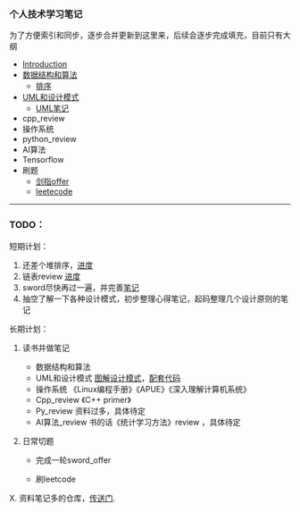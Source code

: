 
### 个人技术学习笔记
为了方便索引和同步，逐步合并更新到这里来，后续会逐步完成填充，目前只有大纲

* [Introduction](README.md)
* [数据结构和算法](datastructure_and_algorithm/README.md)
    * [排序](datastructure_and_algorithm/sort.md)
* [UML和设计模式](uml_and_design_pattern/README.md)
    * [UML笔记](uml_and_design_pattern/UML.md)
* cpp_review
* 操作系统
* python_review
* AI算法
* Tensorflow
* 刷题
    * [剑指offer](coding_practice/sword_offer/resolution.md)
    * [leetecode](coding_practice/leetcode/resolution.md)

---

### TODO：

短期计划：

1. 还差个堆排序，[进度](datastructure_and_algorithm/code/sort/sort/README.md)
2. 链表review [进度](datastructure_and_algorithm/README.md)
3. sword尽快再过一遍，并完善[笔记](coding_practice/sword_offer/resolution.md)
4. 抽空了解一下各种设计模式，初步整理心得笔记，起码整理几个设计原则的笔记



长期计划：

1. 读书并做笔记
   * 数据结构和算法 
   * UML和设计模式 [图解设计模式](https://design-patterns.readthedocs.io/zh_CN/latest/index.html)，[配套代码](https://github.com/me115/design_patterns)
   * 操作系统 《Linux编程手册》《APUE》《深入理解计算机系统》
   * Cpp_review 《C++ primer》
   * Py_review  资料过多，具体待定
   * AI算法_review  书的话《统计学习方法》review ，具体待定

2. 日常切题

   * 完成一轮sword_offer

   * 刷leetcode


X. 资料笔记多的仓库，[传送门](https://github.com/me115/free-programming-books-zh_CN). 

